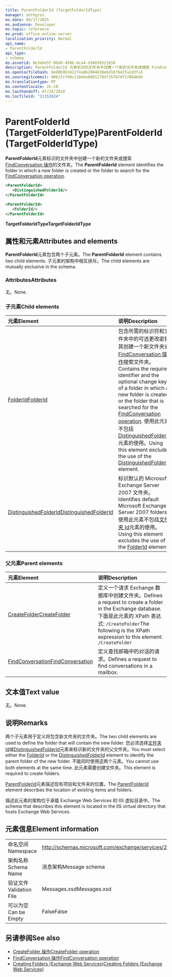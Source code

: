 ```yaml
---
title: ParentFolderId (TargetFolderIdType)
manager: sethgros
ms.date: 09/17/2015
ms.audience: Developer
ms.topic: reference
ms.prod: office-online-server
localization_priority: Normal
api_name:
- ParentFolderId
api_type:
- schema
ms.assetid: 0e3e6e5f-06d0-499b-8ca4-d36036521658
description: ParentFolderId 元素标识的文件夹中创建一个新的文件夹或搜索 FindConversation 操作的文件夹。
ms.openlocfilehash: 8e80b9b342274a8b2004838ebd16f8425a2d3fa3
ms.sourcegitcommit: 9061fcf40c218ebe88911783f357b7df278846db
ms.translationtype: MT
ms.contentlocale: zh-CN
ms.lasthandoff: 07/28/2018
ms.locfileid: "21353824"
---
```

# <a name="parentfolderid-targetfolderidtype"></a><span data-ttu-id="3c80e-103">ParentFolderId (TargetFolderIdType)</span><span class="sxs-lookup"><span data-stu-id="3c80e-103">ParentFolderId (TargetFolderIdType)</span></span>

<span data-ttu-id="3c80e-104">**ParentFolderId**元素标识的文件夹中创建一个新的文件夹或搜索[FindConversation 操作](findconversation-operation.md)的文件夹。</span><span class="sxs-lookup"><span data-stu-id="3c80e-104">The **ParentFolderId** element identifies the folder in which a new folder is created or the folder to search for the [FindConversation operation](findconversation-operation.md).</span></span>
  
```xml
<ParentFolderId>
   <DistinguishedFolderId/>
</ParentFolderId>
```

```xml
<ParentFolderId>
   <FolderId/> 
</ParentFolderId>
```

<span data-ttu-id="3c80e-105">**TargetFolderIdType**</span><span class="sxs-lookup"><span data-stu-id="3c80e-105">**TargetFolderIdType**</span></span>

## <a name="attributes-and-elements"></a><span data-ttu-id="3c80e-106">属性和元素</span><span class="sxs-lookup"><span data-stu-id="3c80e-106">Attributes and elements</span></span>

<span data-ttu-id="3c80e-107">**ParentFolderId**元素包含两个子元素。</span><span class="sxs-lookup"><span data-stu-id="3c80e-107">The **ParentFolderId** element contains two child elements.</span></span> <span data-ttu-id="3c80e-108">子元素的架构中相互排斥。</span><span class="sxs-lookup"><span data-stu-id="3c80e-108">The child elements are mutually exclusive in the schema.</span></span> 
  
### <a name="attributes"></a><span data-ttu-id="3c80e-109">Attributes</span><span class="sxs-lookup"><span data-stu-id="3c80e-109">Attributes</span></span>

<span data-ttu-id="3c80e-110">无。</span><span class="sxs-lookup"><span data-stu-id="3c80e-110">None.</span></span>
  
### <a name="child-elements"></a><span data-ttu-id="3c80e-111">子元素</span><span class="sxs-lookup"><span data-stu-id="3c80e-111">Child elements</span></span>

|<span data-ttu-id="3c80e-112">**元素**</span><span class="sxs-lookup"><span data-stu-id="3c80e-112">**Element**</span></span>|<span data-ttu-id="3c80e-113">**说明**</span><span class="sxs-lookup"><span data-stu-id="3c80e-113">**Description**</span></span>|
|:-----|:-----|
|[<span data-ttu-id="3c80e-114">FolderId</span><span class="sxs-lookup"><span data-stu-id="3c80e-114">FolderId</span></span>](folderid.md) <br/> |<span data-ttu-id="3c80e-115">包含所需的标识符和文件夹中的可选更改密钥其创建一个新文件夹或[FindConversation 操作](findconversation-operation.md)搜索文件夹。</span><span class="sxs-lookup"><span data-stu-id="3c80e-115">Contains the required identifier and the optional change key of a folder in which a new folder is created or the folder that is searched for the [FindConversation operation](findconversation-operation.md).</span></span> <span data-ttu-id="3c80e-116">使用此元素不包括[DistinguishedFolderId](distinguishedfolderid.md)元素的使用。</span><span class="sxs-lookup"><span data-stu-id="3c80e-116">Using this element excludes the use of the [DistinguishedFolderId](distinguishedfolderid.md) element.</span></span>  <br/> |
|[<span data-ttu-id="3c80e-117">DistinguishedFolderId</span><span class="sxs-lookup"><span data-stu-id="3c80e-117">DistinguishedFolderId</span></span>](distinguishedfolderid.md) <br/> |<span data-ttu-id="3c80e-118">标识默认的 Microsoft Exchange Server 2007 文件夹。</span><span class="sxs-lookup"><span data-stu-id="3c80e-118">Identifies default Microsoft Exchange Server 2007 folders.</span></span> <span data-ttu-id="3c80e-119">使用此元素不包括[文件夹 Id](folderid.md)元素的使用。</span><span class="sxs-lookup"><span data-stu-id="3c80e-119">Using this element excludes the use of the [FolderId](folderid.md) element.</span></span>  <br/> |
   
### <a name="parent-elements"></a><span data-ttu-id="3c80e-120">父元素</span><span class="sxs-lookup"><span data-stu-id="3c80e-120">Parent elements</span></span>

|<span data-ttu-id="3c80e-121">**元素**</span><span class="sxs-lookup"><span data-stu-id="3c80e-121">**Element**</span></span>|<span data-ttu-id="3c80e-122">**说明**</span><span class="sxs-lookup"><span data-stu-id="3c80e-122">**Description**</span></span>|
|:-----|:-----|
|[<span data-ttu-id="3c80e-123">CreateFolder</span><span class="sxs-lookup"><span data-stu-id="3c80e-123">CreateFolder</span></span>](createfolder.md) <br/> |<span data-ttu-id="3c80e-124">定义一个请求 Exchange 数据库中创建文件夹。</span><span class="sxs-lookup"><span data-stu-id="3c80e-124">Defines a request to create a folder in the Exchange database.</span></span>  <br/> <span data-ttu-id="3c80e-125">下面是此元素的 XPath 表达式:  `/CreateFolder`</span><span class="sxs-lookup"><span data-stu-id="3c80e-125">The following is the XPath expression to this element:  `/CreateFolder`</span></span> <br/> |
|[<span data-ttu-id="3c80e-126">FindConversation</span><span class="sxs-lookup"><span data-stu-id="3c80e-126">FindConversation</span></span>](findconversation.md) <br/> |<span data-ttu-id="3c80e-127">定义查找邮箱中的对话的请求。</span><span class="sxs-lookup"><span data-stu-id="3c80e-127">Defines a request to find conversations in a mailbox.</span></span>  <br/> |
   
## <a name="text-value"></a><span data-ttu-id="3c80e-128">文本值</span><span class="sxs-lookup"><span data-stu-id="3c80e-128">Text value</span></span>

<span data-ttu-id="3c80e-129">无。</span><span class="sxs-lookup"><span data-stu-id="3c80e-129">None.</span></span>
  
## <a name="remarks"></a><span data-ttu-id="3c80e-130">说明</span><span class="sxs-lookup"><span data-stu-id="3c80e-130">Remarks</span></span>

<span data-ttu-id="3c80e-131">两个子元素用于定义将包含新文件夹的文件夹。</span><span class="sxs-lookup"><span data-stu-id="3c80e-131">The two child elements are used to define the folder that will contain the new folder.</span></span> <span data-ttu-id="3c80e-132">您必须选择[文件夹 Id](folderid.md)或[DistinguishedFolderId](distinguishedfolderid.md)元素来标识新的文件夹的父文件夹。</span><span class="sxs-lookup"><span data-stu-id="3c80e-132">You must select either the [FolderId](folderid.md) or the [DistinguishedFolderId](distinguishedfolderid.md) element to identify the parent folder of the new folder.</span></span> <span data-ttu-id="3c80e-133">不能同时使用这两个元素。</span><span class="sxs-lookup"><span data-stu-id="3c80e-133">You cannot use both elements at the same time.</span></span> <span data-ttu-id="3c80e-134">此元素需要创建文件夹。</span><span class="sxs-lookup"><span data-stu-id="3c80e-134">This element is required to create folders.</span></span> 
  
<span data-ttu-id="3c80e-135">[ParentFolderId](parentfolderid.md)元素描述现有项目和文件夹的位置。</span><span class="sxs-lookup"><span data-stu-id="3c80e-135">The [ParentFolderId](parentfolderid.md) element describes the location of existing items and folders.</span></span> 
  
<span data-ttu-id="3c80e-136">描述此元素的架构位于承载 Exchange Web Services 的 IIS 虚拟目录中。</span><span class="sxs-lookup"><span data-stu-id="3c80e-136">The schema that describes this element is located in the IIS virtual directory that hosts Exchange Web Services.</span></span>
  
## <a name="element-information"></a><span data-ttu-id="3c80e-137">元素信息</span><span class="sxs-lookup"><span data-stu-id="3c80e-137">Element information</span></span>

|||
|:-----|:-----|
|<span data-ttu-id="3c80e-138">命名空间</span><span class="sxs-lookup"><span data-stu-id="3c80e-138">Namespace</span></span>  <br/> |http://schemas.microsoft.com/exchange/services/2006/messages  <br/> |
|<span data-ttu-id="3c80e-139">架构名称</span><span class="sxs-lookup"><span data-stu-id="3c80e-139">Schema Name</span></span>  <br/> |<span data-ttu-id="3c80e-140">消息架构</span><span class="sxs-lookup"><span data-stu-id="3c80e-140">Message schema</span></span>  <br/> |
|<span data-ttu-id="3c80e-141">验证文件</span><span class="sxs-lookup"><span data-stu-id="3c80e-141">Validation File</span></span>  <br/> |<span data-ttu-id="3c80e-142">Messages.xsd</span><span class="sxs-lookup"><span data-stu-id="3c80e-142">Messages.xsd</span></span>  <br/> |
|<span data-ttu-id="3c80e-143">可以为空</span><span class="sxs-lookup"><span data-stu-id="3c80e-143">Can be Empty</span></span>  <br/> |<span data-ttu-id="3c80e-144">False</span><span class="sxs-lookup"><span data-stu-id="3c80e-144">False</span></span>  <br/> |
   
## <a name="see-also"></a><span data-ttu-id="3c80e-145">另请参阅</span><span class="sxs-lookup"><span data-stu-id="3c80e-145">See also</span></span>

- [<span data-ttu-id="3c80e-146">CreateFolder 操作</span><span class="sxs-lookup"><span data-stu-id="3c80e-146">CreateFolder operation</span></span>](createfolder-operation.md)
- [<span data-ttu-id="3c80e-147">FindConversation 操作</span><span class="sxs-lookup"><span data-stu-id="3c80e-147">FindConversation operation</span></span>](findconversation-operation.md)
- [<span data-ttu-id="3c80e-148">Creating Folders (Exchange Web Services)</span><span class="sxs-lookup"><span data-stu-id="3c80e-148">Creating Folders (Exchange Web Services)</span></span>](http://msdn.microsoft.com/library/3b15b0ec-8691-45ed-9a24-a91ff732d6cf%28Office.15%29.aspx)

